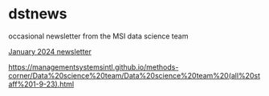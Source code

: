 # dstnews
occasional newsletter from the MSI data science team

[January 2024 newsletter](http://managementsystemsintl.github.io/dstnews/)

https://managementsystemsintl.github.io/methods-corner/Data%20science%20team/Data%20science%20team%20(all%20staff%201-9-23).html
